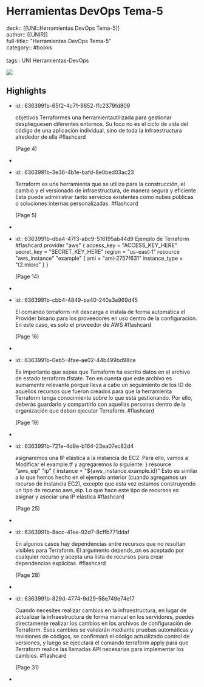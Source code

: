 # Herramientas DevOps Tema-5

deck:: [[UNI::Herramientas DevOps Tema-5]]\
author:: [[UNIR]]\
full-title:: "Herramientas DevOps Tema-5"\
category:: #books\
\
tags:: UNI Herramientas-DevOps  

![](https://readwise-assets.s3.amazonaws.com/media/uploaded_book_covers/profile_22942/936d2bf0-976b-448c-89a2-1b0daff285b9.jpg)
## Highlights
- id:: 6363991b-65f2-4c71-9652-ffc2379fd809
  
  objetivos Terraformes una herramientautilizada para gestionar desplieguesen diferentes entornos. Su foco no es el ciclo de vida del código de una aplicación individual, sino de toda la infraestructura alrededor de ella #flashcard 
  
  
     (Page 4)
-
- id:: 6363991b-3e36-4b1e-bafd-8e0bed03ac23
  
  Terraform es una herramienta que se utiliza para la construcción, el cambio y el versionado de infraestructura, de manera segura y eficiente. Esta puede administrar tanto servicios existentes como nubes públicas o soluciones internas personalizadas. #flashcard 
  
  
     (Page 5)
-
- id:: 6363991b-dba4-47f3-abc9-516195ab44d9
   Ejemplo de Terraform #flashcard 
    provider "aws" { access_key = "ACCESS_KEY_HERE" secret_key = "SECRET_KEY_HERE" region = "us-east-1" resource "aws_instance" "example" { ami = "ami-2757f631" instance_type = "t2.micro" } }
  
     (Page 14)
-
- id:: 6363991b-cbb4-4849-ba40-240a3e969d45
  
  El comando terraform init descarga e instala de forma automática el Provider binario para los proveedores en uso dentro de la configuración. En este caso, es solo el proveedor de AWS #flashcard 
  
  
     (Page 16)
-
- id:: 6363991b-0eb5-4fae-ae02-44b499bd98ce
  
  Es importante que sepas que Terraform ha escrito datos en el archivo de estado terraform.tfstate. Ten en cuenta que este archivo es sumamente relevante porque lleva a cabo un seguimiento de los ID de aquellos recursos que fueron creados para que la herramienta Terraform tenga conocimiento sobre lo que está gestionando. Por ello, deberás guardarlo y compartirlo con aquellas personas dentro de la organización que deban ejecutar Terraform. #flashcard 
  
  
     (Page 19)
-
- id:: 6363991b-721e-4d9e-b164-23ea07ec82d4
  
  asignaremos una IP elástica a la instancia de EC2. Para ello, vamos a Modificar el example.tf y agregaremos lo siguiente: } resource "aws_eip" "ip" { instance = "${aws_instance.example.id}" Esto es similar a lo que hemos hecho en el ejemplo anterior (cuando agregamos un recurso de instancia EC2), excepto que esta vez estamos construyendo un tipo de recurso aws_eip. Lo que hace este tipo de recursos es asignar y asociar una IP elástica #flashcard 
  
  
     (Page 25)
-
- id:: 6363991b-8acc-41ee-92d7-8cffb771ddaf
  
  En algunos casos hay dependencias entre recursos que no resultan visibles para Terraform. El argumento depends_on es aceptado por cualquier recurso y acepta una lista de recursos para crear dependencias explícitas. #flashcard 
  
  
     (Page 28)
-
- id:: 6363991b-829d-4774-9d29-56e749e74e17
  
  Cuando necesites realizar cambios en la infraestructura, en lugar de actualizar la infraestructura de forma manual en los servidores, puedes directamente realizar los cambios en los archivos de configuración de Terraform. Esos cambios se validarán mediante pruebas automáticas y revisiones de códigos, se confirmará el código actualizado control de versiones, y luego se ejecutará el comando terraform apply para que Terraform realice las llamadas API necesarias para implementar los cambios. #flashcard 
  
  
     (Page 31)
-